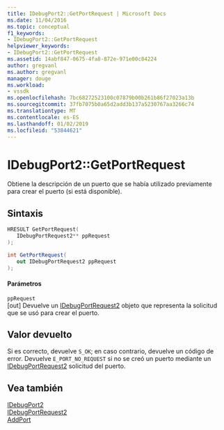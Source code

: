 ```yaml
---
title: IDebugPort2::GetPortRequest | Microsoft Docs
ms.date: 11/04/2016
ms.topic: conceptual
f1_keywords:
- IDebugPort2::GetPortRequest
helpviewer_keywords:
- IDebugPort2::GetPortRequest
ms.assetid: 14abf847-0675-4fa8-872e-971e00c84224
author: gregvanl
ms.author: gregvanl
manager: douge
ms.workload:
- vssdk
ms.openlocfilehash: 7bc68272523100c07879b00b261b86f27023a13b
ms.sourcegitcommit: 37fb7075b0a65d2add3b137a5230767aa3266c74
ms.translationtype: MT
ms.contentlocale: es-ES
ms.lasthandoff: 01/02/2019
ms.locfileid: "53844621"
---
```

# <a name="idebugport2getportrequest"></a>IDebugPort2::GetPortRequest
Obtiene la descripción de un puerto que se había utilizado previamente para crear el puerto (si está disponible).  
  
## <a name="syntax"></a>Sintaxis  
  
```cpp  
HRESULT GetPortRequest(   
   IDebugPortRequest2** ppRequest  
);  
```  
  
```csharp  
int GetPortRequest(   
   out IDebugPortRequest2 ppRequest  
);  
```  
  
#### <a name="parameters"></a>Parámetros  
 `ppRequest`  
 [out] Devuelve un [IDebugPortRequest2](../../../extensibility/debugger/reference/idebugportrequest2.md) objeto que representa la solicitud que se usó para crear el puerto.  
  
## <a name="return-value"></a>Valor devuelto  
 Si es correcto, devuelve `S_OK`; en caso contrario, devuelve un código de error.  Devuelve `E_PORT_NO_REQUEST` si no se creó un puerto mediante un [IDebugPortRequest2](../../../extensibility/debugger/reference/idebugportrequest2.md) solicitud del puerto.  
  
## <a name="see-also"></a>Vea también  
 [IDebugPort2](../../../extensibility/debugger/reference/idebugport2.md)   
 [IDebugPortRequest2](../../../extensibility/debugger/reference/idebugportrequest2.md)   
 [AddPort](../../../extensibility/debugger/reference/idebugportsupplier2-addport.md)
